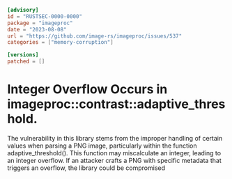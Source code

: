```toml
[advisory]
id = "RUSTSEC-0000-0000"
package = "imageproc"
date = "2023-08-08"
url = "https://github.com/image-rs/imageproc/issues/537"
categories = ["memory-corruption"]

[versions]
patched = []
```

# Integer Overflow Occurs in imageproc::contrast::adaptive_threshold.

The vulnerability in this library stems from the improper handling of certain values when parsing a PNG image, particularly within the function adaptive_threshold(). This function may miscalculate an integer, leading to an integer overflow. If an attacker crafts a PNG with specific metadata that triggers an overflow, the library could be compromised
